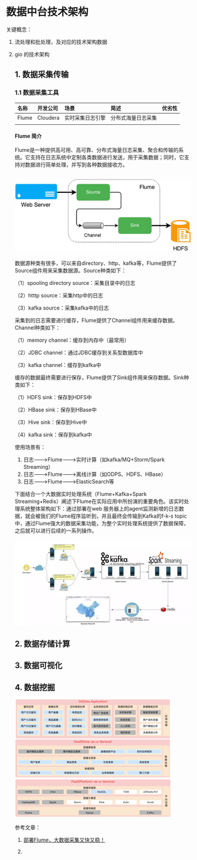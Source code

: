 # 数据中台技术架构

关键概念：

1. 流处理和批处理，及对应的技术架构数据
2. gio 的技术架构

   ## 1. 数据采集传输

   ### 1.1 数据采集工具

   | 名称 | 开发公司 | 场景 | 简述 | 优劣性 |
   | :--- | :--- | :--- | :--- | :--- |
   | Flume | Cloudera | 实时采集日志引擎 | 分布式海量日志采集 |  |
   |  |  |  |  |  |

   #### Flume 简介

   Flume是一种提供高可用、高可靠、分布式海量日志采集、聚合和传输的系统。它支持在日志系统中定制各类数据进行发送，用于采集数据；同时，它支持对数据进行简单处理，并写到各种数据接收方。

   ## ![](/assets/flume.png)

   数据源种类有很多，可以来自directory、http、kafka等，Flume提供了Source组件用来采集数据源。Source种类如下：

   （1）spooling directory source：采集目录中的日志

   （2）htttp source：采集http中的日志

   （3）kafka source：采集kafka中的日志

   采集到的日志需要进行缓存，Flume提供了Channel组件用来缓存数据。Channel种类如下：

   （1）memory channel：缓存到内存中（最常用）

   （2）JDBC channel：通过JDBC缓存到关系型数据库中

   （3）kafka channel：缓存到kafka中

   缓存的数据最终需要进行保存，Flume提供了Sink组件用来保存数据。Sink种类如下：

   （1）HDFS sink：保存到HDFS中

   （2）HBase sink：保存到HBase中

   （3）Hive sink：保存到Hive中

   （4）kafka sink：保存到kafka中

   使用场景有：

   1. 日志---&gt;Flume---&gt;实时计算（如kafka/MQ+Storm/Spark Streaming）
   2. 日志---&gt;Flume---&gt;离线计算（如ODPS、HDFS、HBase）
   3. 日志---&gt;Flume---&gt;ElasticSearch等

   下面结合一个大数据实时处理系统（Flume+Kafka+Spark Streaming+Redis）阐述下Flume在实际应用中所扮演的重要角色。该实时处理系统整体架构如下：通过部署在web 服务器上的agent监测新增的日志数据，就会被我们的Flume程序监听到，并且最终会传输到Kafka的f-k-s topic中，通过Flume强大的数据采集功能，为整个实时处理系统提供了数据保障，之后就可以进行后续的一系列操作。

   ![](/assets/flume-topic.png)

   ## 

   ## 

   ## 2. 数据存储计算

   ## 

   ## 3. 数据可视化

   ## 4. 数据挖掘

   ![](/assets/tech-arch.png)

   参考文章：

   1. [部署Flume，大数据采集又快又稳！](http://rdc.hundsun.com/portal/article/941.html)

   2. 



